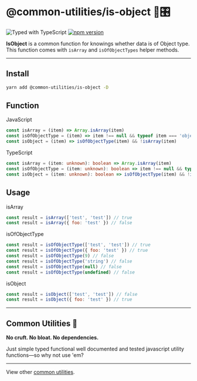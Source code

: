 # @common-utilities/is-object 🧰🎛

![Typed with TypeScript](https://flat.badgen.net/badge/icon/Typed?icon=typescript&label&labelColor=blue&color=555555)
[![npm version](https://badge.fury.io/js/%40common-utilities%2Fis-object.svg)](https://badge.fury.io/js/%40common-utilities%2is-object)

**IsObject** is a common function for knowings whether data is of Object type.
This function comes with `isArray` and `isOfObjectTypes` helper methods.

---

## Install

```bash
yarn add @common-utilities/is-object -D
```

## Function

JavaScript

```javascript
const isArray = (item) => Array.isArray(item)
const isOfObjectType = (item) => item !== null && typeof item === 'object'
const isObject = (item) => isOfObjectType(item) && !isArray(item)
```

TypeScript

```typescript
const isArray = (item: unknown): boolean => Array.isArray(item)
const isOfObjectType = (item: unknown): boolean => item !== null && typeof item === 'object'
const isObject = (item: unknown): boolean => isOfObjectType(item) && !isArray(item)
```

## Usage

isArray

```javascript
const result = isArray(['test', 'test']) // true
const result = isArray({ foo: 'test' }) // false
```

isOfObjectType

```javascript
const result = isOfObjectType(['test', 'test']) // true
const result = isOfObjectType({ foo: 'test' }) // true
const result = isOfObjectType(9) // false
const result = isOfObjectType('string') // false
const result = isOfObjectType(null) // false
const result = isOfObjectType(undefined) // false
```

isObject

```javascript
const result = isObject(['test', 'test']) // false
const result = isObject({ foo: 'test' }) // true
```

---

## Common Utilities 🧰

**No cruft. No bloat. No dependencies.**

Just simple typed functional well documented and tested javascript utility functions—so why not use 'em?

---

View other [common utilities](https://github.com/yowainwright/common-utilities).

